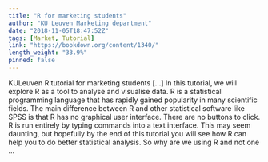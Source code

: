 ```yaml
---
title: "R for marketing students"
author: "KU Leuven Marketing department"
date: "2018-11-05T18:47:52Z"
tags: [Market, Tutorial]
link: "https://bookdown.org/content/1340/"
length_weight: "33.9%"
pinned: false
---
```


KULeuven R tutorial for marketing students [...] In this tutorial, we will explore R as a tool to analyse and visualise data. R is a statistical programming language that has rapidly gained popularity in many scientific fields. The main difference between R and other statistical software like SPSS is that R has no graphical user interface. There are no buttons to click. R is run entirely by typing commands into a text interface. This may seem daunting, but hopefully by the end of this tutorial you will see how R can help you to do better statistical analysis. So why are we using R and not one  ...
